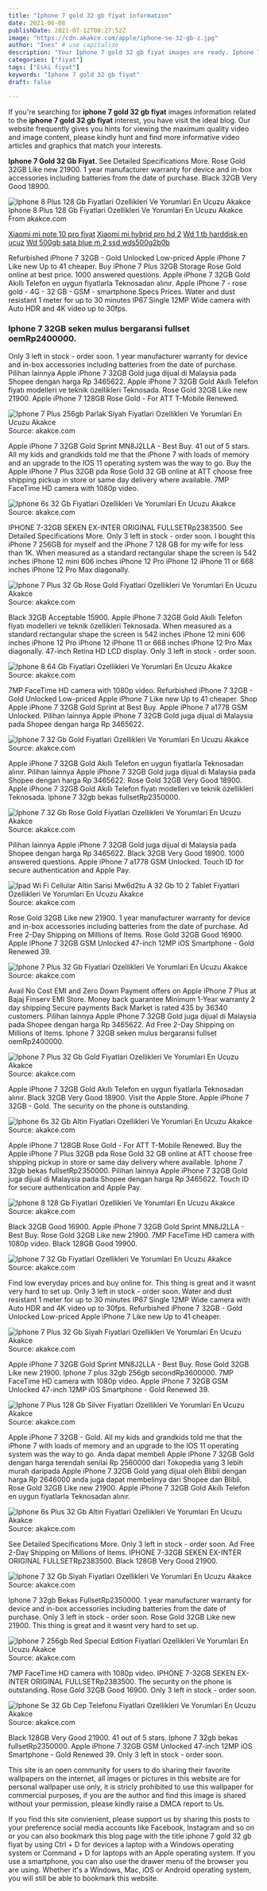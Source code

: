```yaml
---
title: "Iphone 7 gold 32 gb fiyat information"
date: 2021-06-08
publishDate: 2021-07-12T08:27:52Z
image: "https://cdn.akakce.com/apple/iphone-se-32-gb-z.jpg"
author: "Ines" # use capitalize
description: "Your Iphone 7 gold 32 gb fiyat images are ready. Iphone 7 gold 32 gb fiyat are a topic that is being searched for and liked by netizens today. You can Find and Download the Iphone 7 gold 32 gb fiyat files here. Download all free images."
categories: ["fiyat"]
tags: ["Eski fiyat"]
keywords: "Iphone 7 gold 32 gb fiyat"
draft: false

---
```


If you're searching for **iphone 7 gold 32 gb fiyat** images information related to the **iphone 7 gold 32 gb fiyat** interest, you have visit the ideal  blog.  Our website frequently  gives you  hints  for viewing  the maximum  quality video and image  content, please kindly hunt and find more informative video articles and graphics  that match your interests.

**Iphone 7 Gold 32 Gb Fiyat**. See Detailed Specifications More. Rose Gold 32GB Like new 21900. 1 year manufacturer warranty for device and in-box accessories including batteries from the date of purchase. Black 32GB Very Good 18900.

![Iphone 8 Plus 128 Gb Fiyatlari Ozellikleri Ve Yorumlari En Ucuzu Akakce](https://cdn.akakce.com/apple/iphone-8-plus-128-gb-z.jpg "Iphone 8 Plus 128 Gb Fiyatlari Ozellikleri Ve Yorumlari En Ucuzu Akakce")
Iphone 8 Plus 128 Gb Fiyatlari Ozellikleri Ve Yorumlari En Ucuzu Akakce From akakce.com

[Xiaomi mi note 10 pro fiyat](/xiaomi-mi-note-10-pro-fiyat/)
[Xiaomi mi hybrid pro hd 2](/xiaomi-mi-hybrid-pro-hd-2/)
[Wd 1 tb harddisk en ucuz](/wd-1-tb-harddisk-en-ucuz/)
[Wd 500gb sata blue m 2 ssd wds500g2b0b](/wd-500gb-sata-blue-m-2-ssd-wds500g2b0b/)

Refurbished iPhone 7 32GB - Gold Unlocked Low-priced Apple iPhone 7 Like new Up to 41 cheaper. Buy iPhone 7 Plus 32GB Storage Rose Gold online at best price. 1000 answered questions. Apple iPhone 7 32GB Gold Akıllı Telefon en uygun fiyatlarla Teknosadan alınır. Apple iPhone 7 - rose gold - 4G - 32 GB - GSM - smartphone Specs Prices. Water and dust resistant 1 meter for up to 30 minutes IP67 Single 12MP Wide camera with Auto HDR and 4K video up to 30fps.

### Iphone 7 32GB seken mulus bergaransi fullset oemRp2400000.

Only 3 left in stock - order soon. 1 year manufacturer warranty for device and in-box accessories including batteries from the date of purchase. Pilihan lainnya Apple iPhone 7 32GB Gold juga dijual di Malaysia pada Shopee dengan harga Rp 3465622. Apple iPhone 7 32GB Gold Akıllı Telefon fiyatı modelleri ve teknik özellikleri Teknosada. Rose Gold 32GB Like new 21900. Apple iPhone 7 128GB Rose Gold - For ATT T-Mobile Renewed.


![Iphone 7 Plus 256gb Parlak Siyah Fiyatlari Ozellikleri Ve Yorumlari En Ucuzu Akakce](https://cdn.akakce.com/apple/iphone-7-plus-256gb-parlak-siyah-z.jpg "Iphone 7 Plus 256gb Parlak Siyah Fiyatlari Ozellikleri Ve Yorumlari En Ucuzu Akakce")
Source: akakce.com

Apple iPhone 7 32GB Gold Sprint MN8J2LLA - Best Buy. 41 out of 5 stars. All my kids and grandkids told me that the iPhone 7 with loads of memory and an upgrade to the IOS 11 operating system was the way to go. Buy the Apple iPhone 7 Plus 32GB pda Rose Gold 32 GB online at ATT choose free shipping pickup in store or same day delivery where available. 7MP FaceTime HD camera with 1080p video.

![Iphone 6s 32 Gb Fiyatlari Ozellikleri Ve Yorumlari En Ucuzu Akakce](https://cdn.akakce.com/apple/iphone-6s-32-gb-z.jpg "Iphone 6s 32 Gb Fiyatlari Ozellikleri Ve Yorumlari En Ucuzu Akakce")
Source: akakce.com

IPHONE 7-32GB SEKEN EX-INTER ORIGINAL FULLSETRp2383500. See Detailed Specifications More. Only 3 left in stock - order soon. I bought this iPhone 7 256GB for myself and the iPhone 7 128 GB for my wife for less than 1K. When measured as a standard rectangular shape the screen is 542 inches iPhone 12 mini 606 inches iPhone 12 Pro iPhone 12 iPhone 11 or 668 inches iPhone 12 Pro Max diagonally.

![Iphone 7 Plus 32 Gb Rose Gold Fiyatlari Ozellikleri Ve Yorumlari En Ucuzu Akakce](https://iis-akakce.akamaized.net/p.z?%2F%2Fn11scdn%2Eakamaized%2Enet%2Fa1%2F1024%2Felektronik%2Fcep%2Dtelefonu%2Fapple%2Diphone%2D7%2Dplus%2D32%2Dgb%2Dapple%2Dturkiye%2Dgarantili%5F%5F0769269347654968%2Epng "Iphone 7 Plus 32 Gb Rose Gold Fiyatlari Ozellikleri Ve Yorumlari En Ucuzu Akakce")
Source: akakce.com

Black 32GB Acceptable 15900. Apple iPhone 7 32GB Gold Akıllı Telefon fiyatı modelleri ve teknik özellikleri Teknosada. When measured as a standard rectangular shape the screen is 542 inches iPhone 12 mini 606 inches iPhone 12 Pro iPhone 12 iPhone 11 or 668 inches iPhone 12 Pro Max diagonally. 47-inch Retina HD LCD display. Only 3 left in stock - order soon.

![Iphone 8 64 Gb Fiyatlari Ozellikleri Ve Yorumlari En Ucuzu Akakce](https://cdn.akakce.com/apple/iphone-8-64-gb-z.jpg "Iphone 8 64 Gb Fiyatlari Ozellikleri Ve Yorumlari En Ucuzu Akakce")
Source: akakce.com

7MP FaceTime HD camera with 1080p video. Refurbished iPhone 7 32GB - Gold Unlocked Low-priced Apple iPhone 7 Like new Up to 41 cheaper. Shop Apple iPhone 7 32GB Gold Sprint at Best Buy. Apple iPhone 7 a1778 GSM Unlocked. Pilihan lainnya Apple iPhone 7 32GB Gold juga dijual di Malaysia pada Shopee dengan harga Rp 3465622.

![Iphone 7 32 Gb Gold Fiyatlari Ozellikleri Ve Yorumlari En Ucuzu Akakce](https://cdn.akakce.com/apple/iphone-7-32-gb-gold-z.jpg "Iphone 7 32 Gb Gold Fiyatlari Ozellikleri Ve Yorumlari En Ucuzu Akakce")
Source: akakce.com

Apple iPhone 7 32GB Gold Akıllı Telefon en uygun fiyatlarla Teknosadan alınır. Pilihan lainnya Apple iPhone 7 32GB Gold juga dijual di Malaysia pada Shopee dengan harga Rp 3465622. Rose Gold 32GB Very Good 18900. Apple iPhone 7 32GB Gold Akıllı Telefon fiyatı modelleri ve teknik özellikleri Teknosada. Iphone 7 32gb bekas fullsetRp2350000.

![Iphone 7 32 Gb Rose Gold Fiyatlari Ozellikleri Ve Yorumlari En Ucuzu Akakce](https://cdn.akakce.com/apple/iphone-7-32-gb-rose-gold-z.jpg "Iphone 7 32 Gb Rose Gold Fiyatlari Ozellikleri Ve Yorumlari En Ucuzu Akakce")
Source: akakce.com

Pilihan lainnya Apple iPhone 7 32GB Gold juga dijual di Malaysia pada Shopee dengan harga Rp 3465622. Black 32GB Very Good 18900. 1000 answered questions. Apple iPhone 7 a1778 GSM Unlocked. Touch ID for secure authentication and Apple Pay.

![Ipad Wi Fi Cellular Altin Sarisi Mw6d2tu A 32 Gb 10 2 Tablet Fiyatlari Ozellikleri Ve Yorumlari En Ucuzu Akakce](https://cdn.akakce.com/apple/ipad-wi-fi-cellular-altin-sarisi-mw6d2tu-a-32-gb-10-2-z.jpg "Ipad Wi Fi Cellular Altin Sarisi Mw6d2tu A 32 Gb 10 2 Tablet Fiyatlari Ozellikleri Ve Yorumlari En Ucuzu Akakce")
Source: akakce.com

Rose Gold 32GB Like new 21900. 1 year manufacturer warranty for device and in-box accessories including batteries from the date of purchase. Ad Free 2-Day Shipping on Millions of Items. Rose Gold 32GB Good 16900. Apple iPhone 7 32GB GSM Unlocked 47-inch 12MP iOS Smartphone - Gold Renewed 39.

![Iphone 7 Plus 32 Gb Fiyatlari Ozellikleri Ve Yorumlari En Ucuzu Akakce](https://iis-akakce.akamaized.net/p.z?%2F%2Fproductimages%2Ehepsiburada%2Enet%2Fs%2F31%2F600%2F10352775168050%2Ejpg "Iphone 7 Plus 32 Gb Fiyatlari Ozellikleri Ve Yorumlari En Ucuzu Akakce")
Source: akakce.com

Avail No Cost EMI and Zero Down Payment offers on Apple iPhone 7 Plus at Bajaj Finserv EMI Store. Money back guarantee Minimum 1-Year warranty 2 day shipping Secure payments Back Market is rated 435 by 36340 customers. Pilihan lainnya Apple iPhone 7 32GB Gold juga dijual di Malaysia pada Shopee dengan harga Rp 3465622. Ad Free 2-Day Shipping on Millions of Items. Iphone 7 32GB seken mulus bergaransi fullset oemRp2400000.

![Iphone 7 Plus 32 Gb Gold Fiyatlari Ozellikleri Ve Yorumlari En Ucuzu Akakce](https://cdn.akakce.com/apple/iphone-7-plus-32-gb-gold-z.jpg "Iphone 7 Plus 32 Gb Gold Fiyatlari Ozellikleri Ve Yorumlari En Ucuzu Akakce")
Source: akakce.com

Apple iPhone 7 32GB Gold Akıllı Telefon en uygun fiyatlarla Teknosadan alınır. Black 32GB Very Good 18900. Visit the Apple Store. Apple iPhone 7 32GB - Gold. The security on the phone is outstanding.

![Iphone 6s 32 Gb Altin Fiyatlari Ozellikleri Ve Yorumlari En Ucuzu Akakce](https://cdn.akakce.com/apple/iphone-6s-32-gb-altin-z.jpg "Iphone 6s 32 Gb Altin Fiyatlari Ozellikleri Ve Yorumlari En Ucuzu Akakce")
Source: akakce.com

Apple iPhone 7 128GB Rose Gold - For ATT T-Mobile Renewed. Buy the Apple iPhone 7 Plus 32GB pda Rose Gold 32 GB online at ATT choose free shipping pickup in store or same day delivery where available. Iphone 7 32gb bekas fullsetRp2350000. Pilihan lainnya Apple iPhone 7 32GB Gold juga dijual di Malaysia pada Shopee dengan harga Rp 3465622. Touch ID for secure authentication and Apple Pay.

![Iphone 8 128 Gb Fiyatlari Ozellikleri Ve Yorumlari En Ucuzu Akakce](https://cdn.akakce.com/apple/iphone-8-128-gb-z.jpg "Iphone 8 128 Gb Fiyatlari Ozellikleri Ve Yorumlari En Ucuzu Akakce")
Source: akakce.com

Black 32GB Good 16900. Apple iPhone 7 32GB Gold Sprint MN8J2LLA - Best Buy. Rose Gold 32GB Like new 21900. 7MP FaceTime HD camera with 1080p video. Black 128GB Good 19900.

![Iphone 7 32 Gb Fiyatlari Ozellikleri Ve Yorumlari En Ucuzu Akakce](https://cdn.akakce.com/apple/iphone-7-32-gb-z.jpg "Iphone 7 32 Gb Fiyatlari Ozellikleri Ve Yorumlari En Ucuzu Akakce")
Source: akakce.com

Find low everyday prices and buy online for. This thing is great and it wasnt very hard to set up. Only 3 left in stock - order soon. Water and dust resistant 1 meter for up to 30 minutes IP67 Single 12MP Wide camera with Auto HDR and 4K video up to 30fps. Refurbished iPhone 7 32GB - Gold Unlocked Low-priced Apple iPhone 7 Like new Up to 41 cheaper.

![Iphone 7 Plus 32 Gb Siyah Fiyatlari Ozellikleri Ve Yorumlari En Ucuzu Akakce](https://cdn.akakce.com/apple/iphone-7-plus-32-gb-siyah-z.jpg "Iphone 7 Plus 32 Gb Siyah Fiyatlari Ozellikleri Ve Yorumlari En Ucuzu Akakce")
Source: akakce.com

Apple iPhone 7 32GB Gold Sprint MN8J2LLA - Best Buy. Rose Gold 32GB Like new 21900. Iphone 7 plus 32gb 256gb secondRp3600000. 7MP FaceTime HD camera with 1080p video. Apple iPhone 7 32GB GSM Unlocked 47-inch 12MP iOS Smartphone - Gold Renewed 39.

![Iphone 7 Plus 128 Gb Silver Fiyatlari Ozellikleri Ve Yorumlari En Ucuzu Akakce](https://cdn.akakce.com/apple/iphone-7-plus-128-gb-silver-z.jpg "Iphone 7 Plus 128 Gb Silver Fiyatlari Ozellikleri Ve Yorumlari En Ucuzu Akakce")
Source: akakce.com

Apple iPhone 7 32GB - Gold. All my kids and grandkids told me that the iPhone 7 with loads of memory and an upgrade to the IOS 11 operating system was the way to go. Anda dapat membeli Apple iPhone 7 32GB Gold dengan harga terendah senilai Rp 2560000 dari Tokopedia yang 3 lebih murah daripada Apple iPhone 7 32GB Gold yang dijual oleh Blibli dengan harga Rp 2646000 anda juga dapat membelinya dari Shopee dan Blibli. Rose Gold 32GB Like new 21900. Apple iPhone 7 32GB Gold Akıllı Telefon en uygun fiyatlarla Teknosadan alınır.

![Iphone 6s Plus 32 Gb Altin Fiyatlari Ozellikleri Ve Yorumlari En Ucuzu Akakce](https://cdn.akakce.com/apple/iphone-6s-plus-32-gb-altin-z.jpg "Iphone 6s Plus 32 Gb Altin Fiyatlari Ozellikleri Ve Yorumlari En Ucuzu Akakce")
Source: akakce.com

See Detailed Specifications More. Only 3 left in stock - order soon. Ad Free 2-Day Shipping on Millions of Items. IPHONE 7-32GB SEKEN EX-INTER ORIGINAL FULLSETRp2383500. Black 128GB Very Good 21900.

![Iphone 7 32 Gb Siyah Fiyatlari Ozellikleri Ve Yorumlari En Ucuzu Akakce](https://cdn.akakce.com/apple/iphone-7-32-gb-siyah-z.jpg "Iphone 7 32 Gb Siyah Fiyatlari Ozellikleri Ve Yorumlari En Ucuzu Akakce")
Source: akakce.com

Iphone 7 32gb Bekas FullsetRp2350000. 1 year manufacturer warranty for device and in-box accessories including batteries from the date of purchase. Only 3 left in stock - order soon. Rose Gold 32GB Like new 21900. This thing is great and it wasnt very hard to set up.

![Iphone 7 256gb Red Special Edition Fiyatlari Ozellikleri Ve Yorumlari En Ucuzu Akakce](https://cdn.akakce.com/apple/iphone-7-256gb-red-special-edition-z.jpg "Iphone 7 256gb Red Special Edition Fiyatlari Ozellikleri Ve Yorumlari En Ucuzu Akakce")
Source: akakce.com

7MP FaceTime HD camera with 1080p video. IPHONE 7-32GB SEKEN EX-INTER ORIGINAL FULLSETRp2383500. The security on the phone is outstanding. Rose Gold 32GB Good 16900. Only 3 left in stock - order soon.

![Iphone Se 32 Gb Cep Telefonu Fiyatlari Ozellikleri Ve Yorumlari En Ucuzu Akakce](https://cdn.akakce.com/apple/iphone-se-32-gb-z.jpg "Iphone Se 32 Gb Cep Telefonu Fiyatlari Ozellikleri Ve Yorumlari En Ucuzu Akakce")
Source: akakce.com

Black 128GB Very Good 21900. 41 out of 5 stars. Iphone 7 32gb bekas fullsetRp2350000. Apple iPhone 7 32GB GSM Unlocked 47-inch 12MP iOS Smartphone - Gold Renewed 39. Only 3 left in stock - order soon.

This site is an open community for users to do sharing their favorite wallpapers on the internet, all images or pictures in this website are for personal wallpaper use only, it is stricly prohibited to use this wallpaper for commercial purposes, if you are the author and find this image is shared without your permission, please kindly raise a DMCA report to Us.

If you find this site convienient, please support us by sharing this posts to your preference social media accounts like Facebook, Instagram and so on or you can also bookmark this blog page with the title iphone 7 gold 32 gb fiyat by using Ctrl + D for devices a laptop with a Windows operating system or Command + D for laptops with an Apple operating system. If you use a smartphone, you can also use the drawer menu of the browser you are using. Whether it's a Windows, Mac, iOS or Android operating system, you will still be able to bookmark this website.
